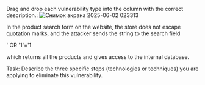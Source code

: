 Drag and drop each vulnerability type into the column with the correct description.:
![Снимок экрана 2025-06-02 023313](https://github.com/user-attachments/assets/d472a158-5541-4865-9248-38de8e59de60)


In the product search form on the website, the store does not escape quotation marks, and the attacker sends the string to the search field

' OR '1'='1

which returns all the products and gives access to the internal database.

Task:
Describe the three specific steps (technologies or techniques) you are applying to eliminate this vulnerability.
